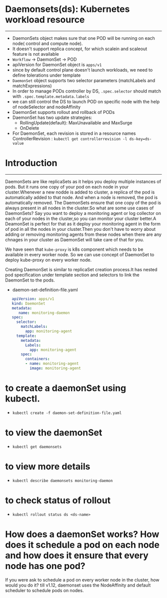 # Daemonsets(ds): Kubernetes workload resource
------------------------------------------------
- DaemonSets object makes sure that one POD will be running on each node( control and compute node).
- It doesn't support replica concept, for which scalein and scaleout feature is not available
- `Workflow` -> DaemonSet -> POD
- apiVersion for DaemonSet object is `apps/v1`
- since by default control plane doesn't launch workloads, we need to define tolerations under template
- `DaemonSet` object supports two selector parameters (matchLabels and matchExpressions)
- In order to manage PODs controller by DS, `.spec.selector` should match with `.spec.template.metadata.labels`
- we can still control the DS to launch POD on specific node with the help of nodeSelector and nodeAffinity
- DaemonSet supports rollout and rollback of PODs
- DaemonSet has two update strategies:
    - RollingUpdate(default): MaxUnavailable and MaxSurge
    - OnDelete 
- For DaemonSet, each revision is stored in a resource names ControllerRevision
   : `kubectl get controllerrevision -l ds-key=ds-value`



# Introduction
-----------------------
DaemonSets are like replicaSets as it helps you deploy multiple instances of pods. But it runs one copy of your pod on each node in your cluster.Whenever a new nodde is added to cluster, a replica of the pod is automatically added to that node. And when a node is removed, the pod is automatically removed. The DaemonSets ensure that one copy of the pod is always present in all nodes in the cluster.So what are some use cases of DaemonSets?
Say you want to deploy a monitoring agent or log collector on each of your nodes in the cluster,so you can monitor your cluster better.A DeamonSet is perfect for that as it deploy your monitoring agent in the form of pod in all the nodes in your cluster.Then you don't have to worry about adding or removing monitoring agents from these nodes when there are any chnages in your cluster as DaemonSet will take care of that for you.

We have seen that `kube-proxy` is k8s component which needs to be available in every worker node. So we can use concept of DaemonSet to deploy kube-proxy on every worker node.

Creating DaemonSet is similar to replicaSet creation process.It has nested pod specification under template section and selectors to link the DaemonSet to the pods.

- daemon-set-definition-file.yaml
```yaml
   apiVersion: apps/v1
   kind: DaemonSet
   metadata: 
      name: monitoring-daemon
   spec: 
     selector:
	   matchLabels:
	     app: monitoring-agent
	 template:
	   metadata: 
	     Labels:
		   app: monitoring-agent
	   spec:
	     containers:
		 - name: monitoring-agent
		   image: monitoring-agent
```		   
# to create a daemonSet using kubectl.
- `kubectl create -f daemon-set-definition-file.yaml` 

# to view the daemonSet
- `kubectl get daemonsets` 
  
# to view more details
- `kubectl describe daemonsets monitoring-daemon`

# to check status of rollout
- `kubectl rollout status ds <ds-name>`
  
  
# How does a daemonSet works? How does it schedule a pod on each node and how does it ensure that every node has one pod?
If you were ask to schedule a pod on every worker node in the cluster, how would you do it?
till v1.12, daemonset uses the NodeAffinity and default scheduler to schedule pods on nodes.